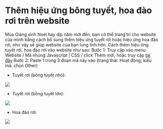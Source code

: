 # Thêm hiệu ứng bông tuyết, hoa đào rơi trên website
Mùa Giáng sinh Noel hay dịp năm mới đến, bạn có thể trang trí cho website của mình bằng cách bổ sung thêm hiệu ứng tuyết rơi hoặc hiệu ứng hoa đào rơi, như vậy sẽ giúp website của bạn lung linh hơn.
Cách thêm hiệu ứng tuyết rơi, hoa đào rơi vào website như sau:
Bước 1: Truy cập vào menu Website / Mã nhúng Javascript | CSS / click Thêm mới, hoặc truy cập [tại đây](https://new.nhanh.vn/website/script/index?tab=add)
Bước 2: Paste 1 trong 3 đoạn mã này vào (trạng thái: Hoạt động; kiểu mã: chọn Other)
- Tuyết rơi (bông tuyết nhỏ):

<script type="text/javascript" src="//nhanh.vn/js/events/snow.js"></script>

![](https://raw.githubusercontent.com/nhanhapi/manual/master/docs/website/img/hieu-ung-bong-tuyet-nho.png)

- Tuyết rơi (bông tuyết lớn):

<script type="text/javascript" src="//nhanh.vn/js/events/snow2.js"></script>

![](https://raw.githubusercontent.com/nhanhapi/manual/master/docs/website/img/hieu-ung-bong-tuyet-lon.png)

- Hoa đào rơi:

<script type="text/javascript" src="//nhanh.vn/js/events/newyear.js"></script>

![](https://raw.githubusercontent.com/nhanhapi/manual/master/docs/website/img/hieu-ung-hoa-dao-roi.png)
